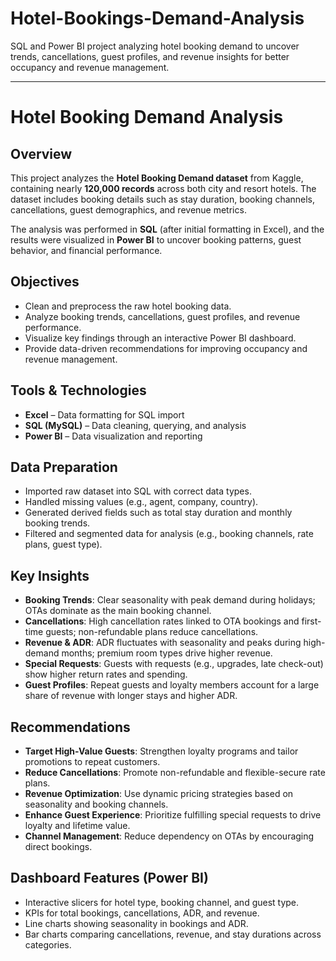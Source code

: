 # Hotel-Bookings-Demand-Analysis
SQL and Power BI project analyzing hotel booking demand to uncover trends, cancellations, guest profiles, and revenue insights for better occupancy and revenue management.

---

# Hotel Booking Demand Analysis

## Overview

This project analyzes the **Hotel Booking Demand dataset** from Kaggle, containing nearly **120,000 records** across both city and resort hotels. The dataset includes booking details such as stay duration, booking channels, cancellations, guest demographics, and revenue metrics.

The analysis was performed in **SQL** (after initial formatting in Excel), and the results were visualized in **Power BI** to uncover booking patterns, guest behavior, and financial performance.

## Objectives

* Clean and preprocess the raw hotel booking data.
* Analyze booking trends, cancellations, guest profiles, and revenue performance.
* Visualize key findings through an interactive Power BI dashboard.
* Provide data-driven recommendations for improving occupancy and revenue management.

## Tools & Technologies

* **Excel** – Data formatting for SQL import
* **SQL (MySQL)** – Data cleaning, querying, and analysis
* **Power BI** – Data visualization and reporting

## Data Preparation

* Imported raw dataset into SQL with correct data types.
* Handled missing values (e.g., agent, company, country).
* Generated derived fields such as total stay duration and monthly booking trends.
* Filtered and segmented data for analysis (e.g., booking channels, rate plans, guest type).

## Key Insights

* **Booking Trends**: Clear seasonality with peak demand during holidays; OTAs dominate as the main booking channel.
* **Cancellations**: High cancellation rates linked to OTA bookings and first-time guests; non-refundable plans reduce cancellations.
* **Revenue & ADR**: ADR fluctuates with seasonality and peaks during high-demand months; premium room types drive higher revenue.
* **Special Requests**: Guests with requests (e.g., upgrades, late check-out) show higher return rates and spending.
* **Guest Profiles**: Repeat guests and loyalty members account for a large share of revenue with longer stays and higher ADR.

## Recommendations

* **Target High-Value Guests**: Strengthen loyalty programs and tailor promotions to repeat customers.
* **Reduce Cancellations**: Promote non-refundable and flexible-secure rate plans.
* **Revenue Optimization**: Use dynamic pricing strategies based on seasonality and booking channels.
* **Enhance Guest Experience**: Prioritize fulfilling special requests to drive loyalty and lifetime value.
* **Channel Management**: Reduce dependency on OTAs by encouraging direct bookings.

## Dashboard Features (Power BI)

* Interactive slicers for hotel type, booking channel, and guest type.
* KPIs for total bookings, cancellations, ADR, and revenue.
* Line charts showing seasonality in bookings and ADR.
* Bar charts comparing cancellations, revenue, and stay durations across categories.
